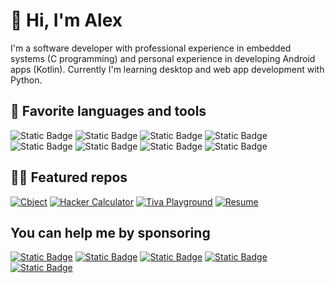 # 👋 Hi, I'm Alex

I'm a software developer with professional experience in embedded systems (C programming) and personal experience in developing Android apps (Kotlin). Currently I'm learning desktop and web app development with Python.

## 🌟 Favorite languages and tools

![Static Badge](https://img.shields.io/badge/c-blue?style=for-the-badge&logo=c&logoColor=white)
![Static Badge](https://img.shields.io/badge/kotlin-%23058BC5?style=for-the-badge&logo=kotlin&logoColor=white)
![Static Badge](https://img.shields.io/badge/python-%23316C9B?style=for-the-badge&logo=python&logoColor=white)
![Static Badge](https://img.shields.io/badge/git-%23E66525?style=for-the-badge&logo=git&logoColor=white)
![Static Badge](https://img.shields.io/badge/github-%231C1A1B?style=for-the-badge&logo=github&logoColor=white)
![Static Badge](https://img.shields.io/badge/linux-%2327272A?style=for-the-badge&logo=linux&logoColor=white)
![Static Badge](https://img.shields.io/badge/vscode-%23026EC1?style=for-the-badge&logo=visualstudiocode&logoColor=white)
![Static Badge](https://img.shields.io/badge/android-%2331b76d?style=for-the-badge&logo=android&logoColor=white)

## 👨‍💻 Featured repos

[![Cbject](https://github-readme-stats.vercel.app/api/pin/?username=alexmarincu&repo=cbject&theme=github_dark_dimmed)](https://github.com/alexmarincu/Cbject)
[![Hacker Calculator](https://github-readme-stats.vercel.app/api/pin/?username=alexmarincu&repo=hacker-calculator&theme=github_dark_dimmed)](https://github.com/alexmarincu/hacker-calculator)
[![Tiva Playground](https://github-readme-stats.vercel.app/api/pin/?username=alexmarincu&repo=tiva-playground&theme=github_dark_dimmed)](https://github.com/alexmarincu/tiva-playground)
[![Resume](https://github-readme-stats.vercel.app/api/pin/?username=alexmarincu&repo=resume&theme=github_dark_dimmed)](https://github.com/alexmarincu/resume)

## You can help me by sponsoring

[![Static Badge](https://img.shields.io/badge/github%20sponsor-%23EA4AAA?style=for-the-badge&logo=github&logoColor=white)](https://github.com/sponsors/alexmarincu)
[![Static Badge](https://img.shields.io/badge/ko--fi-%23F16061?style=for-the-badge&logo=ko-fi&logoColor=white)](https://ko-fi.com/alexmarincu)
[![Static Badge](https://img.shields.io/badge/buy%20me%20a%20coffee-%23FFDD00?style=for-the-badge&logo=buy%20me%20a%20coffee&logoColor=black)](https://www.buymeacoffee.com/alexmarincu)
[![Static Badge](https://img.shields.io/badge/paypal%20me-%2300457C?style=for-the-badge&logo=paypal&logoColor=white)](https://paypal.me/alexmarincu)
[![Static Badge](https://img.shields.io/badge/revolut%20me-%232A60FD?style=for-the-badge&logo=revolut&logoColor=white)](https://www.revolut.me/alexmarincu)
